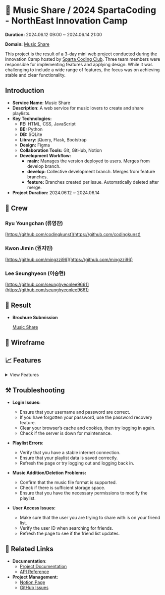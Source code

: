 # 🎵 Music Share / 2024 SpartaCoding - NorthEast Innovation Camp

<aside>
  
**Duration:** 2024.06.12 09:00 ~ 2024.06.14 21:00

**Domain:** [Music Share](http://dlrjfdlfrdj.pythonanywhere.com)

This project is the result of a 3-day mini web project conducted during the Innovation Camp hosted by [Sparta Coding Club](https://spartacodingclub.kr). Three team members were responsible for implementing features and applying design. While it was challenging to include a wide range of features, the focus was on achieving stable and clear functionality.

## Introduction

- **Service Name:** Music Share
- **Description:** A web service for music lovers to create and share playlists.
- **Key Technologies:**
    - **FE:** HTML, CSS, JavaScript
    - **BE:** Python
    - **DB:** SQLite
    - **Library:** jQuery, Flask, Bootstrap
    - **Design:** Figma
    - **Collaboration Tools:** Git, GitHub, Notion
    - **Development Workflow:**
        - **main:** Manages the version deployed to users. Merges from develop branch.
        - **develop:** Collective development branch. Merges from feature branches.
        - **feature:** Branches created per issue. Automatically deleted after merge.
- **Project Duration:** 2024.06.12 ~ 2024.06.14

## 🌟 Crew

### Ryu Youngchan (류영찬)

[https://github.com/codingkunst](https://github.com/codingkunst)

### Kwon Jimin (권지민)

[https://github.com/mingzzi96](https://github.com/mingzzi96)

### Lee Seunghyeon (이승현)

[https://github.com/seunghyeonlee9661](https://github.com/seunghyeonlee9661)

## 🥇 Result

- **Brochure Submission**
  
  [Music Share](http://dlrjfdlfrdj.pythonanywhere.com/)

## 🔲 Wireframe

## 📈 Features

<details>
  <summary>View Features</summary>

  - **Login Screen**
    
    Enter user ID and password to login.
    
  - **Sign Up**
    
  - **User Information Management**
    1. **Change Password:** Update password with new information.
        
    2. **Change Name:** Update user's name.
        
    3. **Delete Account:** Delete user account along with all playlists and music.
        
  - **User Search and Friend Addition**
    1. **Search User:** Search other users by ID and add them as friends.
        
    2. **Delete Friends:** Remove users from the friend list.
        
    3. **User Access Verification:** Only friends can access your playlists.
        
    4. **Top Menu:** Allows user search by ID to share playlists easily. Added users can be removed by clicking the "x" button. Only friends can access other users' playlists.
  - **Playlist Creation/Deletion/Modification**

    Create a playlist with a name and image.

    Modify the playlist name and image.

  - **Playlist Page**

    View your personal playlists.

  - **Add and Delete Music**

    Add and delete music from playlists.
    
  - **Dark/Light Mode**

    Uses local storage to save the chosen color mode. This keeps the selected mode even after refreshing the page or reopening the site.

</details>

## ⚒️ Troubleshooting

- **Login Issues:**
    - Ensure that your username and password are correct.
    - If you have forgotten your password, use the password recovery feature.
    - Clear your browser’s cache and cookies, then try logging in again.
    - Check if the server is down for maintenance.

- **Playlist Errors:**
    - Verify that you have a stable internet connection.
    - Ensure that your playlist data is saved correctly.
    - Refresh the page or try logging out and logging back in.

- **Music Addition/Deletion Problems:**
    - Confirm that the music file format is supported.
    - Check if there is sufficient storage space.
    - Ensure that you have the necessary permissions to modify the playlist.

- **User Access Issues:**
    - Make sure that the user you are trying to share with is on your friend list.
    - Verify the user ID when searching for friends.
    - Refresh the page to see if the friend list updates.

## 🔗 Related Links

- **Documentation:**
    - [Project Documentation](http://dlrjfdlfrdj.pythonanywhere.com/docs)
    - [API Reference](http://dlrjfdlfrdj.pythonanywhere.com/api)
- **Project Management:**
    - [Notion Page](https://www.notion.so/InnovationCampTeam/MusicShare)
    - [GitHub Issues](https://github.com/InnovationCampTeam/MusicShare/issues)
